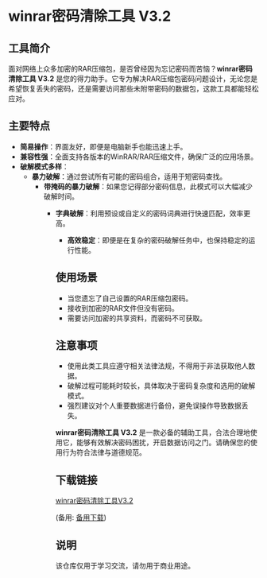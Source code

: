 # winrar密码清除工具 V3.2

## 工具简介

面对网络上众多加密的RAR压缩包，是否曾经因为忘记密码而苦恼？**winrar密码清除工具 V3.2** 是您的得力助手。它专为解决RAR压缩包密码问题设计，无论您是希望恢复丢失的密码，还是需要访问那些未附带密码的数据包，这款工具都能轻松应对。

## 主要特点

- **简易操作**：界面友好，即便是电脑新手也能迅速上手。
- **兼容性强**：全面支持各版本的WinRAR/RAR压缩文件，确保广泛的应用场景。
- **破解模式多样**：
  - **暴力破解**：通过尝试所有可能的密码组合，适用于短密码查找。
    - **带掩码的暴力破解**：如果您记得部分密码信息，此模式可以大幅减少破解时间。
      - **字典破解**：利用预设或自定义的密码词典进行快速匹配，效率更高。

        - **高效稳定**：即便是在复杂的密码破解任务中，也保持稳定的运行性能。

        ## 使用场景

        - 当您遗忘了自己设置的RAR压缩包密码。
        - 接收到加密的RAR文件但没有密码。
        - 需要访问加密的共享资料，而密码不可获取。

        ## 注意事项

        - 使用此类工具应遵守相关法律法规，不得用于非法获取他人数据。
        - 破解过程可能耗时较长，具体取决于密码复杂度和选用的破解模式。
        - 强烈建议对个人重要数据进行备份，避免误操作导致数据丢失。

        **winrar密码清除工具 V3.2** 是一款必备的辅助工具，合法合理地使用它，能够有效解决密码困扰，开启数据访问之门。请确保您的使用行为符合法律与道德规范。

        ## 下载链接
        [winrar密码清除工具V3.2](https://pan.quark.cn/s/b73d20af2a8f) 

        (备用: [备用下载](https://pan.baidu.com/s/1zjlb5lvt5z5Kf1spof0U2w?pwd=1234))

        ## 说明

        该仓库仅用于学习交流，请勿用于商业用途。
